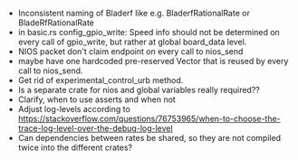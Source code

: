 - Inconsistent naming of Bladerf like e.g. BladerfRationalRate or BladeRfRationalRate
- in basic.rs config_gpio_write: Speed info should not be determined on every call of gpio_write, but rather at global board_data level.
- NIOS packet don't claim endpoint on every call to nios_send
- maybe have one hardcoded pre-reserved Vector that is reused by every call to nios_send.
- Get rid of experimental_control_urb method.
- Is a separate crate for nios and global variables really required??
- Clarify, when to use asserts and when not
- Adjust log-levels according to https://stackoverflow.com/questions/76753965/when-to-choose-the-trace-log-level-over-the-debug-log-level
- Can dependencies between rates be shared, so they are not compiled twice into the different crates?